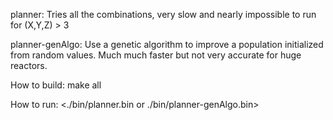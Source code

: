 planner: Tries all the combinations, very slow and nearly impossible to run for (X,Y,Z) > 3

planner-genAlgo: Use a genetic algorithm to improve a population initialized from random values. Much much faster but not very accurate for huge reactors.

How to build: make all

How to run: <./bin/planner.bin or ./bin/planner-genAlgo.bin> <X size> <Y size> <Z size>
